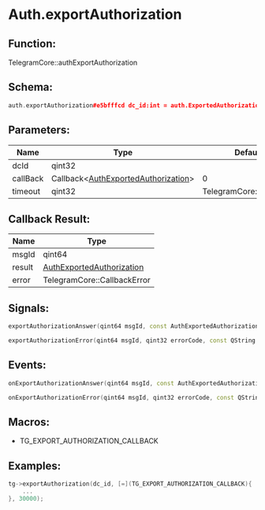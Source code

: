# Auth.exportAuthorization

## Function:

TelegramCore::authExportAuthorization

## Schema:

```c++
auth.exportAuthorization#e5bfffcd dc_id:int = auth.ExportedAuthorization;
```
## Parameters:

|Name|Type|Default|
|----|----|-------|
|dcId|qint32||
|callBack|Callback&lt;[AuthExportedAuthorization](../../types/authexportedauthorization.md)&gt;|0|
|timeout|qint32|TelegramCore::timeOut()|

## Callback Result:

|Name|Type|
|----|----|
|msgId|qint64|
|result|[AuthExportedAuthorization](../../types/authexportedauthorization.md)|
|error|TelegramCore::CallbackError|

## Signals:

```c++
exportAuthorizationAnswer(qint64 msgId, const AuthExportedAuthorization & result)
```
```c++
exportAuthorizationError(qint64 msgId, qint32 errorCode, const QString &errorText)
```

## Events:

```c++
onExportAuthorizationAnswer(qint64 msgId, const AuthExportedAuthorization & result)
```
```c++
onExportAuthorizationError(qint64 msgId, qint32 errorCode, const QString &errorText)
```

## Macros:

* TG_EXPORT_AUTHORIZATION_CALLBACK

## Examples:

```c++
tg->exportAuthorization(dc_id, [=](TG_EXPORT_AUTHORIZATION_CALLBACK){
    ...
}, 30000);
```
